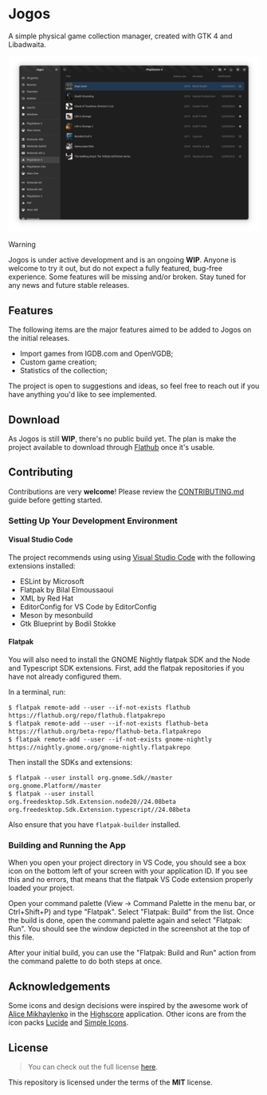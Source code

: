 # Jogos

A simple physical game collection manager, created with GTK 4 and Libadwaita.

<p align="center">
  <picture style="width: 90%">
    <source media="(prefers-color-scheme: dark)" srcset="./.github/images/screenshot-dark.png">
    <source media="(prefers-color-scheme: light)" srcset="./.github/images/screenshot-light.png">
    <img alt="Screenshot of Jogos" src="./.github/images/screenshot-dark.png">
  </picture>
</p>

> [!WARNING]
> Jogos is under active development and is an ongoing **WIP**. Anyone is welcome
> to try it out, but do not expect a fully featured, bug-free experience. Some
> features will be missing and/or broken. Stay tuned for any news and future
> stable releases.

## Features

The following items are the major features aimed to be added to Jogos on the
initial releases.

- Import games from IGDB.com and OpenVGDB;
- Custom game creation;
- Statistics of the collection;

The project is open to suggestions and ideas, so feel free to reach out
if you have anything you'd like to see implemented.

## Download

As Jogos is still **WIP**, there's no public build yet. The plan is make
the project available to download through [Flathub] once it's usable.

[Flathub]: https://flathub.org/

## Contributing

Contributions are very **welcome**! Please review the [CONTRIBUTING.md] guide
before getting started.

[CONTRIBUTING.md]: CONTRIBUTING.md

### Setting Up Your Development Environment

#### Visual Studio Code

The project recommends using using [Visual Studio Code] with the following
extensions installed:

- ESLint by Microsoft
- Flatpak by Bilal Elmoussaoui
- XML by Red Hat
- EditorConfig for VS Code by EditorConfig
- Meson by mesonbuild
- Gtk Blueprint by Bodil Stokke

[Visual Studio Code]: https://flathub.org/apps/com.visualstudio.code

#### Flatpak

You will also need to install the GNOME Nightly flatpak SDK and the Node and
Typescript SDK extensions. First, add the flatpak repositories if you have
not already configured them.

In a terminal, run:

```console
$ flatpak remote-add --user --if-not-exists flathub https://flathub.org/repo/flathub.flatpakrepo
$ flatpak remote-add --user --if-not-exists flathub-beta https://flathub.org/beta-repo/flathub-beta.flatpakrepo
$ flatpak remote-add --user --if-not-exists gnome-nightly https://nightly.gnome.org/gnome-nightly.flatpakrepo
```

Then install the SDKs and extensions:

```console
$ flatpak --user install org.gnome.Sdk//master org.gnome.Platform//master
$ flatpak --user install org.freedesktop.Sdk.Extension.node20//24.08beta org.freedesktop.Sdk.Extension.typescript//24.08beta
```

Also ensure that you have `flatpak-builder` installed.

### Building and Running the App

When you open your project directory in VS Code, you should see a box icon on
the bottom left of your screen with your application ID. If you see this and
no errors, that means that the flatpak VS Code extension properly loaded
your project.

Open your command palette (View -> Command Palette in the menu bar, or
Ctrl+Shift+P) and type "Flatpak". Select "Flatpak: Build" from the list.
Once the build is done, open the command palette again and select
"Flatpak: Run". You should see the window depicted in the screenshot
at the top of this file.

After your initial build, you can use the "Flatpak: Build and Run" action
from the command palette to do both steps at once.

## Acknowledgements

Some icons and design decisions were inspired by the awesome work of
[Alice Mikhaylenko] in the [Highscore] application. Other icons are
from the icon packs [Lucide] and [Simple Icons].

[Alice Mikhaylenko]: https://gitlab.gnome.org/alicem
[Highscore]: https://gitlab.gnome.org/World/highscore
[Lucide]: https://lucide.dev
[Simple Icons]: https://simpleicons.org

## License

> You can check out the full license [here](LICENSE).

This repository is licensed under the terms of the **MIT** license.
